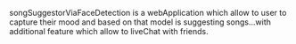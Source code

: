 songSuggestorViaFaceDetection is a webApplication which allow to user to capture their mood and based on that model is suggesting songs...with additional feature which allow to liveChat with friends.
